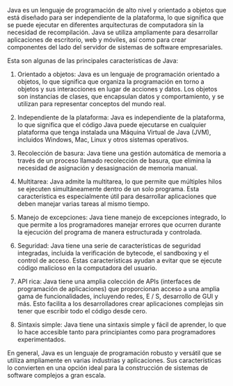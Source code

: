 Java es un lenguaje de programación de alto nivel y orientado a objetos que está diseñado para ser independiente de la plataforma, lo que significa que se puede ejecutar en diferentes arquitecturas de computadora sin la necesidad de recompilación. Java se utiliza ampliamente para desarrollar aplicaciones de escritorio, web y móviles, así como para crear componentes del lado del servidor de sistemas de software empresariales.

Esta son algunas de las principales características de Java:

1.  Orientado a objetos: Java es un lenguaje de programación orientado a objetos, lo que significa que organiza la programación en torno a objetos y sus interacciones en lugar de acciones y datos. Los objetos son instancias de clases, que encapsulan datos y comportamiento, y se utilizan para representar conceptos del mundo real.
    
2.  Independiente de la plataforma: Java es independiente de la plataforma, lo que significa que el código Java puede ejecutarse en cualquier plataforma que tenga instalada una Máquina Virtual de Java (JVM), incluidos Windows, Mac, Linux y otros sistemas operativos.
    
3.  Recolección de basura: Java tiene una gestión automática de memoria a través de un proceso llamado recolección de basura, que elimina la necesidad de asignación y desasignación de memoria manual.
    
4.  Multitarea: Java admite la multitarea, lo que permite que múltiples hilos se ejecuten simultáneamente dentro de un solo programa. Esta característica es especialmente útil para desarrollar aplicaciones que deben manejar varias tareas al mismo tiempo.
    
5.  Manejo de excepciones: Java tiene manejo de excepciones integrado, lo que permite a los programadores manejar errores que ocurren durante la ejecución del programa de manera estructurada y controlada.
    
6.  Seguridad: Java tiene una serie de características de seguridad integradas, incluida la verificación de bytecode, el sandboxing y el control de acceso. Estas características ayudan a evitar que se ejecute código malicioso en la computadora del usuario.
    
7.  API rica: Java tiene una amplia colección de APIs (interfaces de programación de aplicaciones) que proporcionan acceso a una amplia gama de funcionalidades, incluyendo redes, E / S, desarrollo de GUI y más. Esto facilita a los desarrolladores crear aplicaciones complejas sin tener que escribir todo el código desde cero.
    
8.  Sintaxis simple: Java tiene una sintaxis simple y fácil de aprender, lo que lo hace accesible tanto para principiantes como para programadores experimentados.
    

En general, Java es un lenguaje de programación robusto y versátil que se utiliza ampliamente en varias industrias y aplicaciones. Sus características lo convierten en una opción ideal para la construcción de sistemas de software complejos a gran escala.